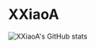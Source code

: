 # XXiaoA
![XXiaoA's GitHub stats](https://github-readme-stats.vercel.app/api?username=XXiaoA&count_private=true&show_icons=true)
